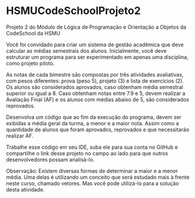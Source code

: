 # HSMUCodeSchoolProjeto2
Projeto 2 do Módulo de Lógica de Programação e Orientação a Objetos da CodeSchool da HSMU


Você foi convidado para criar um sistema de gestão acadêmica que deve calcular as médias semestrais dos alunos.
Inicialmente, você deve estruturar um programa para ser experimentado em apenas uma disciplina, como projeto piloto.

As notas de cada bimestre são compostas por três atividades avaliativas, com pesos diferentes: prova (peso 5), projeto (3) e lista de exercícios (2).
Os alunos são considerados aprovados, caso obtenham média semestral superior ou igual a 8.
Caso obtenham notas entre 7.9 e 5, devem realizar a Avaliação Final (AF) e os alunos com médias abaixo de 5, são considerados reprovados.

Desenvolva um código que ao fim da execução do programa, devem ser exibidas a média geral da turma, a menor e a maior nota. Assim como a quantidade de alunos que foram aprovados, reprovados e que necessitarão realizar AF.

Trabalhe esse código em seu IDE, suba ele para sua conta no GitHub e compartilhe o link desse projeto no campo ao lado para que outros desenvolvedores possam analisá-lo.

Observação: Existem diversas formas de determinar a maior e a menor média. Uma delas é utilizando um conceito que será estudado mais à frente neste curso, chamado vetores. Mas você pode utilizá-lo para a solução desta atividade.
